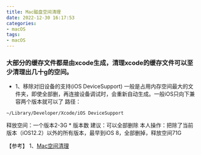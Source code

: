 ```yaml
---
title: Mac磁盘空间清理
date: 2022-12-30 16:17:53
categories:
- macOS
tags:
- macOS
---
```


### 大部分的缓存文件都是由xcode生成，清理xcode的缓存文件可以至少清理出几十g的空间。

- 1、移除对旧设备的支持(iOS DeviceSupport)
一般是占用内存空间最大的文件夹，即使全部删，再连接设备调试时，会重新自动生成。一般iOS只向下兼容两个版本就可以了
路径：
```
~/Library/Developer/Xcode/iOS DeviceSupport
```
释放空间：一个版本2-3G * 版本数
建议：可以全部删除
本人操作：把除了当前版本（iOS12.2）以外的所有版本，最早到iOS 8，全部删掉，释放空间71G

【参考】
1、[Mac空间清理](https://blog.csdn.net/dangyalingengjia/article/details/79018560)
